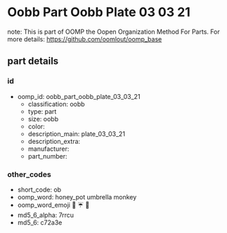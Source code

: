 # Oobb Part Oobb Plate 03 03 21  

note: This is part of OOMP the Oopen Organization Method For Parts. For more details: https://github.com/oomlout/oomp_base

##  part details





### id
* oomp_id: oobb_part_oobb_plate_03_03_21
  * classification: oobb
  * type: part
  * size: oobb
  * color: 
  * description_main: plate_03_03_21
  * description_extra: 
  * manufacturer: 
  * part_number: 

### other_codes
* short_code: ob
* oomp_word: honey_pot umbrella monkey
* oomp_word_emoji :honey_pot: :umbrella: :monkey:
* md5_6_alpha: 7rrcu
* md5_6: c72a3e